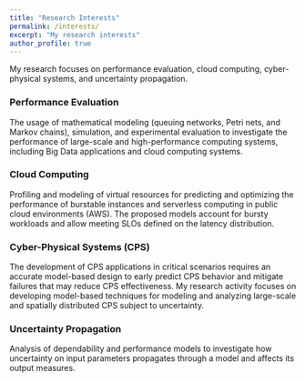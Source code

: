 ```yaml
---
title: "Research Interests"
permalink: /interests/
excerpt: "My research interests"
author_profile: true
---
```


My research focuses on performance evaluation, cloud computing, cyber-physical systems, and uncertainty propagation.

### Performance Evaluation
The usage of mathematical modeling (queuing networks, Petri nets, and Markov chains), simulation, and experimental evaluation to investigate the performance of large-scale and high-performance computing systems, including Big Data applications and cloud computing systems.

### Cloud Computing
Profiling and modeling of virtual resources for predicting and optimizing the performance of burstable instances and serverless computing in public cloud environments (AWS). The proposed models account for bursty workloads and allow meeting SLOs defined on the latency distribution.

### Cyber-Physical Systems (CPS)
The development of CPS applications in critical scenarios requires an accurate model-based design to early predict CPS behavior and mitigate failures that may reduce CPS effectiveness. My research activity focuses on developing model-based techniques for modeling and analyzing large-scale and spatially distributed CPS subject to uncertainty.

### Uncertainty Propagation
Analysis of dependability and performance models to investigate how uncertainty on input parameters propagates through a model and affects its output measures.
